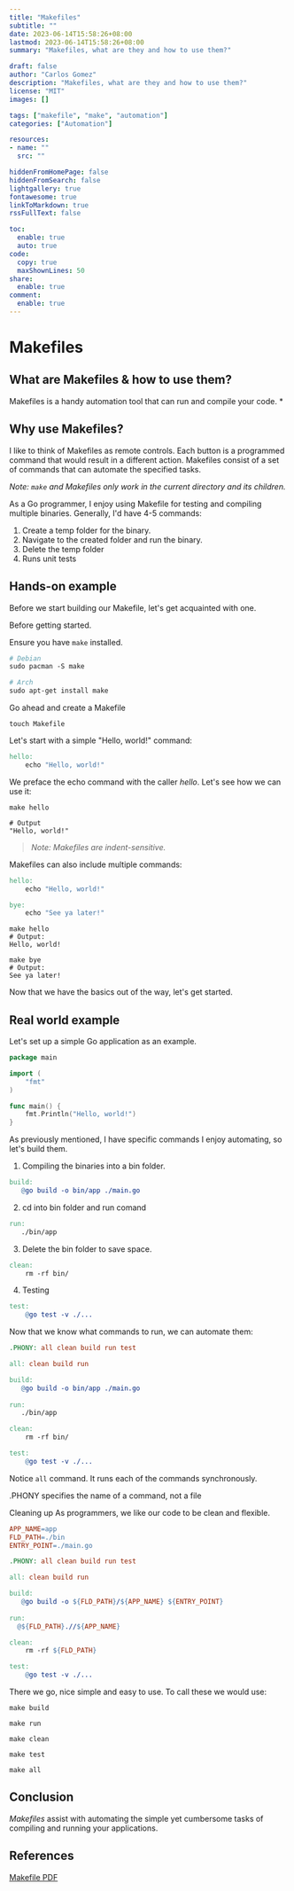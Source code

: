 ```yaml
---
title: "Makefiles"
subtitle: ""
date: 2023-06-14T15:58:26+08:00
lastmod: 2023-06-14T15:58:26+08:00
summary: "Makefiles, what are they and how to use them?"

draft: false
author: "Carlos Gomez"
description: "Makefiles, what are they and how to use them?"
license: "MIT"
images: []

tags: ["makefile", "make", "automation"]
categories: ["Automation"]

resources: 
- name: ""
  src: ""

hiddenFromHomePage: false
hiddenFromSearch: false
lightgallery: true  
fontawesome: true
linkToMarkdown: true
rssFullText: false

toc:
  enable: true
  auto: true
code:
  copy: true
  maxShownLines: 50
share:
  enable: true
comment:
  enable: true
---
```

# Makefiles
## What are Makefiles & how to use them?
Makefiles is a handy automation tool that can run and compile your code.
*

## Why use Makefiles?
I like to think of Makefiles as remote controls. Each button is a programmed command that would result in a different action. Makefiles consist of a set of commands that can automate the specified tasks.

*Note: `make` and Makefiles only work in the current directory and its children.*

As a Go programmer, I enjoy using Makefile for testing and compiling multiple binaries. Generally, I'd have 4-5 commands:
1. Create a temp folder for the binary. 
2. Navigate to the created folder and run the binary.
3. Delete the temp folder 
4. Runs unit tests

## Hands-on example 
Before we start building our Makefile, let's get acquainted with one.

Before getting started. 

Ensure you have `make` installed. 
```Makefile
# Debian
sudo pacman -S make

# Arch
sudo apt-get install make
```

Go ahead and create a Makefile 

```Shell
touch Makefile
```

Let's start with a simple "Hello, world!" command:

```Makefile 
hello: 
    echo "Hello, world!"
``` 

We preface the echo command with the caller *hello*. Let's see how we can use it: 
```Shell
make hello 

# Output 
"Hello, world!"
```

> *Note: Makefiles are indent-sensitive.* 

Makefiles can also include multiple commands:
```Makefile 
hello: 
    echo "Hello, world!"

bye: 
    echo "See ya later!"
```


```Shell 
make hello
# Output: 
Hello, world!

make bye 
# Output: 
See ya later!
```

Now that we have the basics out of the way, let's get started. 

## Real world example 
Let's set up a simple Go application as an example. 
```Go 
package main 

import (
    "fmt"
)

func main() {
    fmt.Println("Hello, world!")
}
```

As previously mentioned, I have specific commands I enjoy automating, so let's build them. 

1. Compiling the binaries into a bin folder. 
```Makefile 
build: 
   @go build -o bin/app ./main.go
```

2. cd into bin folder and run comand 
```Makefile 
run: 
   ./bin/app
```

3. Delete the bin folder to save space. 
```Makefile 
clean: 
    rm -rf bin/
```

4. Testing
```Makefile 
test: 
    @go test -v ./...
```

Now that we know what commands to run, we can automate them:
```Makefile 
.PHONY: all clean build run test

all: clean build run

build: 
   @go build -o bin/app ./main.go
 
run: 
   ./bin/app

clean: 
    rm -rf bin/

test: 
    @go test -v ./...
```

Notice `all` command. It runs each of the commands synchronously.

.PHONY specifies the name of a command, not a file

Cleaning up
As programmers, we like our code to be clean and flexible. 
```Makefile 
APP_NAME=app
FLD_PATH=./bin
ENTRY_POINT=./main.go

.PHONY: all clean build run test

all: clean build run

build: 
   @go build -o ${FLD_PATH}/${APP_NAME} ${ENTRY_POINT}
 
run: 
  @${FLD_PATH}.//${APP_NAME}

clean: 
    rm -rf ${FLD_PATH}

test: 
    @go test -v ./...
```

There we go, nice simple and easy to use. To call these we would use: 
```Shell
make build 

make run 

make clean 

make test 

make all
```


## Conclusion
*Makefiles* assist with automating the simple yet cumbersome tasks of compiling and running your applications.

## References
[Makefile PDF](https://www3.nd.edu/~zxu2/acms60212-40212/Makefile.pdf)



